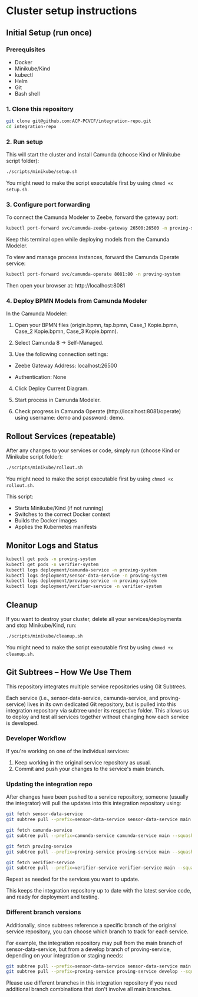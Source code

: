 # Cluster setup instructions

## Initial Setup (run once)
### Prerequisites
- Docker
- Minikube/Kind
- kubectl
- Helm
- Git
- Bash shell

### 1. Clone this repository
```bash
git clone git@github.com:ACP-PCVCF/integration-repo.git
cd integration-repo
```

### 2. Run setup
This will start the cluster and install Camunda (choose Kind or Minikube script folder):
```bash
./scripts/minikube/setup.sh
```
You might need to make the script executable first by using ```chmod +x setup.sh```.

### 3. Configure port forwarding
To connect the Camunda Modeler to Zeebe, forward the gateway port:

```bash
kubectl port-forward svc/camunda-zeebe-gateway 26500:26500 -n proving-system
```
Keep this terminal open while deploying models from the Camunda Modeler.

To view and manage process instances, forward the Camunda Operate service:

```bash
kubectl port-forward svc/camunda-operate 8081:80 -n proving-system
```
Then open your browser at: http://localhost:8081

### 4. Deploy BPMN Models from Camunda Modeler
In the Camunda Modeler:

1. Open your BPMN files (origin.bpmn, tsp.bpmn, Case_1 Kopie.bpmn, Case_2 Kopie.bpmn, Case_3 Kopie.bpmn).

2. Select Camunda 8 → Self-Managed.

3. Use the following connection settings:

- Zeebe Gateway Address: localhost:26500

- Authentication: None

4. Click Deploy Current Diagram.

5. Start process in Camunda Modeler.

6. Check progress in Camunda Operate (http://localhost:8081/operate) using username: demo and password: demo.

   
## Rollout Services (repeatable)
After any changes to your services or code, simply run (choose Kind or Minikube script folder):

```bash
./scripts/minikube/rollout.sh
```
You might need to make the script executable first by using ```chmod +x rollout.sh```.

This script:
- Starts Minikube/Kind (if not running)
- Switches to the correct Docker context
- Builds the Docker images
- Applies the Kubernetes manifests

## Monitor Logs and Status

```bash
kubectl get pods -n proving-system
kubectl get pods -n verifier-system
kubectl logs deployment/camunda-service -n proving-system
kubectl logs deployment/sensor-data-service -n proving-system
kubectl logs deployment/proving-service -n proving-system
kubectl logs deployment/verifier-service -n verifier-system
```

## Cleanup
If you want to destroy your cluster, delete all your services/deployments and stop Minikube/Kind, run:

```bash 
./scripts/minikube/cleanup.sh
```
You might need to make the script executable first by using ```chmod +x cleanup.sh```.


## Git Subtrees – How We Use Them
This repository integrates multiple service repositories using Git Subtrees.

Each service (i.e., sensor-data-service, camunda-service, and proving-service) lives in its own dedicated Git repository, but is pulled into this integration repository via subtree under its respective folder.
This allows us to deploy and test all services together without changing how each service is developed.

### Developer Workflow
If you're working on one of the individual services:
1. Keep working in the original service repository as usual.
2. Commit and push your changes to the service's main branch.

### Updating the integration repo
After changes have been pushed to a service repository, someone (usually the integrator) will pull the updates into this integration repository using:
```bash
git fetch sensor-data-service
git subtree pull --prefix=sensor-data-service sensor-data-service main --squash

git fetch camunda-service
git subtree pull --prefix=camunda-service camunda-service main --squash

git fetch proving-service
git subtree pull --prefix=proving-service proving-service main --squash

git fetch verifier-service
git subtree pull --prefix=verifier-service verifier-service main --squash
```
Repeat as needed for the services you want to update.

This keeps the integration repository up to date with the latest service code, and ready for deployment and testing.

### Different branch versions
Additionally, since subtrees reference a specific branch of the original service repository, you can choose which branch to track for each service.

For example, the integration repository may pull from the main branch of sensor-data-service, but from a develop branch of proving-service, depending on your integration or staging needs:

```bash
git subtree pull --prefix=sensor-data-service sensor-data-service main --squash
git subtree pull --prefix=proving-service proving-service develop --squash
```
Please use different branches in this integration repository if you need additional branch combinations that don't involve all main branches.
